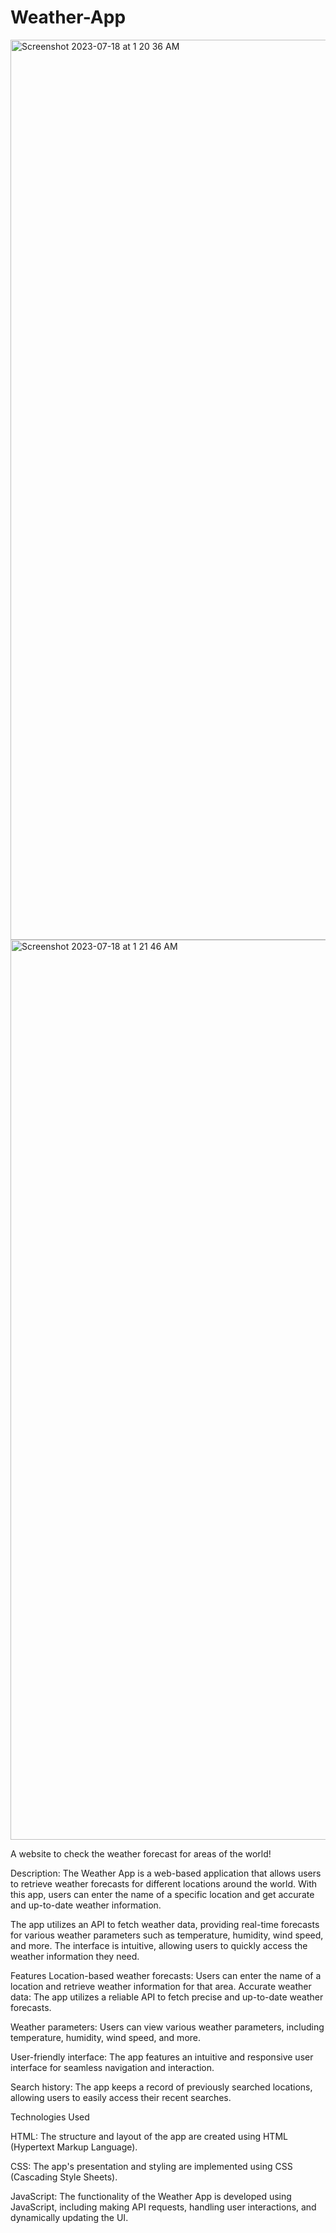 # Weather-App

<img width="1440" alt="Screenshot 2023-07-18 at 1 20 36 AM" src="https://github.com/Ke1ee/Weather-App/assets/116132415/44e8f96d-7847-4dea-8053-209e0571cc88">
<img width="1440" alt="Screenshot 2023-07-18 at 1 21 46 AM" src="https://github.com/Ke1ee/Weather-App/assets/116132415/613c3b8a-f9d1-49cf-99bc-2ccd05fbf649">


A website to check the weather forecast for areas of the world!

Description:
The Weather App is a web-based application that allows users to retrieve weather forecasts for different locations around the world. With this app, users can enter the name of a specific location and get accurate and up-to-date weather information.

The app utilizes an API to fetch weather data, providing real-time forecasts for various weather parameters such as temperature, humidity, wind speed, and more. The interface is intuitive, allowing users to quickly access the weather information they need.

Features
Location-based weather forecasts: Users can enter the name of a location and retrieve weather information for that area.
Accurate weather data: The app utilizes a reliable API to fetch precise and up-to-date weather forecasts.

Weather parameters: Users can view various weather parameters, including temperature, humidity, wind speed, and more.

User-friendly interface: The app features an intuitive and responsive user interface for seamless navigation and interaction.

Search history: The app keeps a record of previously searched locations, allowing users to easily access their recent searches.

Technologies Used

HTML: The structure and layout of the app are created using HTML (Hypertext Markup Language).

CSS: The app's presentation and styling are implemented using CSS (Cascading Style Sheets).

JavaScript: The functionality of the Weather App is developed using JavaScript, including making API requests, handling user interactions, and dynamically updating the UI.
